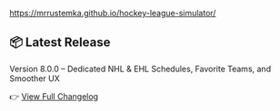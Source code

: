 https://mrrustemka.github.io/hockey-league-simulator/

## 📦 Latest Release

Version 8.0.0 – Dedicated NHL & EHL Schedules, Favorite Teams, and Smoother UX

👉 [View Full Changelog](https://github.com/mrrustemka/hockey-league-simulator/blob/main/CHANGELOG.md)

